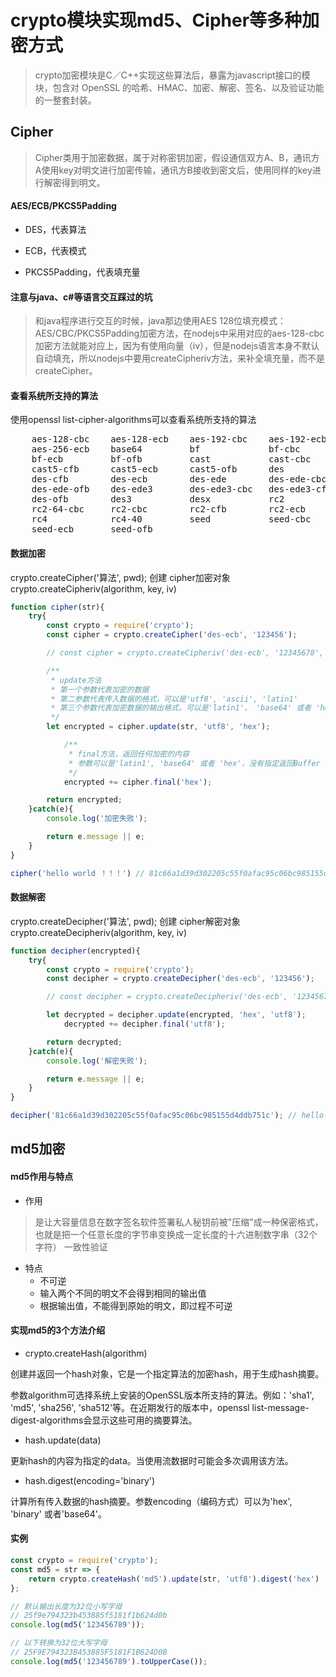 # crypto模块实现md5、Cipher等多种加密方式

> crypto加密模块是C／C++实现这些算法后，暴露为javascript接口的模块，包含对 OpenSSL 的哈希、HMAC、加密、解密、签名、以及验证功能的一整套封装。

## Cipher

> Cipher类用于加密数据，属于对称密钥加密，假设通信双方A、B，通讯方A使用key对明文进行加密传输，通讯方B接收到密文后，使用同样的key进行解密得到明文。

#### AES/ECB/PKCS5Padding

* DES，代表算法

* ECB，代表模式

* PKCS5Padding，代表填充量


#### 注意与java、c#等语言交互踩过的坑

> 和java程序进行交互的时候，java那边使用AES 128位填充模式：AES/CBC/PKCS5Padding加密方法，在nodejs中采用对应的aes-128-cbc加密方法就能对应上，因为有使用向量（iv），但是nodejs语言本身不默认自动填充，所以nodejs中要用createCipheriv方法，来补全填充量，而不是createCipher。

#### 查看系统所支持的算法

使用openssl list-cipher-algorithms可以查看系统所支持的算法 

<pre>
    aes-128-cbc    aes-128-ecb    aes-192-cbc    aes-192-ecb    aes-256-cbc
    aes-256-ecb    base64         bf             bf-cbc         bf-cfb
    bf-ecb         bf-ofb         cast           cast-cbc       cast5-cbc
    cast5-cfb      cast5-ecb      cast5-ofb      des            des-cbc
    des-cfb        des-ecb        des-ede        des-ede-cbc    des-ede-cfb
    des-ede-ofb    des-ede3       des-ede3-cbc   des-ede3-cfb   des-ede3-ofb
    des-ofb        des3           desx           rc2            rc2-40-cbc
    rc2-64-cbc     rc2-cbc        rc2-cfb        rc2-ecb        rc2-ofb
    rc4            rc4-40         seed           seed-cbc       seed-cfb
    seed-ecb       seed-ofb
</pre>

#### 数据加密

crypto.createCipher('算法', pwd); 创建 cipher加密对象  
crypto.createCipheriv(algorithm, key, iv) 

```js
function cipher(str){
    try{
        const crypto = require('crypto');
        const cipher = crypto.createCipher('des-ecb', '123456');

        // const cipher = crypto.createCipheriv('des-ecb', '12345678', ''); 与其他语言加密采用这种写法

        /**
         * update方法
         * 第一个参数代表加密的数据
         * 第二参数代表传入数据的格式，可以是'utf8', 'ascii', 'latin1'
         * 第三个参数代表加密数据的输出格式，可以是'latin1'， 'base64' 或者 'hex'。没有执行则返回Buffer
         */
        let encrypted = cipher.update(str, 'utf8', 'hex');

            /**
             * final方法，返回任何加密的内容
             * 参数可以是'latin1', 'base64' 或者 'hex'，没有指定返回Buffer
             */
            encrypted += cipher.final('hex');

        return encrypted;
    }catch(e){
        console.log('加密失败');

        return e.message || e;
    } 
}

cipher('hello world ！！！') // 81c66a1d39d302205c55f0afac95c06bc985155d4ddb751c
```

#### 数据解密

crypto.createDecipher('算法', pwd); 创建 cipher解密对象  
crypto.createDecipheriv(algorithm, key, iv)

```js
function decipher(encrypted){
    try{
        const crypto = require('crypto');
        const decipher = crypto.createDecipher('des-ecb', '123456');

        // const decipher = crypto.createDecipheriv('des-ecb', '12345678', '');

        let decrypted = decipher.update(encrypted, 'hex', 'utf8');
            decrypted += decipher.final('utf8');

        return decrypted;
    }catch(e){
        console.log('解密失败');

        return e.message || e;
    }
}

decipher('81c66a1d39d302205c55f0afac95c06bc985155d4ddb751c'); // hello world ！！！
```

## md5加密

#### md5作用与特点

* 作用

> 是让大容量信息在数字签名软件签署私人秘钥前被"压缩"成一种保密格式，也就是把一个任意长度的字节串变换成一定长度的十六进制数字串（32个字符）
一致性验证

* 特点
    * 不可逆
    * 输入两个不同的明文不会得到相同的输出值
    * 根据输出值，不能得到原始的明文，即过程不可逆

#### 实现md5的3个方法介绍

* crypto.createHash(algorithm)

创建并返回一个hash对象，它是一个指定算法的加密hash，用于生成hash摘要。

参数algorithm可选择系统上安装的OpenSSL版本所支持的算法。例如：'sha1', 'md5', 'sha256', 'sha512'等。在近期发行的版本中，openssl list-message-digest-algorithms会显示这些可用的摘要算法。

* hash.update(data)

更新hash的内容为指定的data。当使用流数据时可能会多次调用该方法。

* hash.digest(encoding='binary')

计算所有传入数据的hash摘要。参数encoding（编码方式）可以为'hex', 'binary' 或者'base64'。

#### 实例

```js
const crypto = require('crypto');
const md5 = str => {
    return crypto.createHash('md5').update(str, 'utf8').digest('hex')
};

// 默认输出长度为32位小写字母
// 25f9e794323b453885f5181f1b624d0b
console.log(md5('123456789')); 

// 以下转换为32位大写字母
// 25F9E794323B453885F5181F1B624D0B
console.log(md5('123456789').toUpperCase()); 
```
